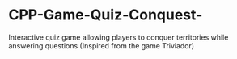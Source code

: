 # CPP-Game-Quiz-Conquest-
Interactive quiz game allowing players to conquer territories while answering questions (Inspired from the game Triviador)
